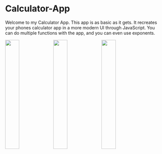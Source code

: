 # Calculator-App

Welcome to my Calculator App. This app is as basic as it gets. It recreates your phones calculator app in a more modern UI through JavaScript. You can do multiple functions with the app, and you can even use exponents. 


<p float="left">
  <img src="https://user-images.githubusercontent.com/107354647/195702610-84980f57-ce7e-40f4-bd69-78308f57faed.png" width="30%" />
  <img src="https://user-images.githubusercontent.com/107354647/195702613-2d8551cd-4988-4699-b4b8-7afd39940ea4.png" width="30%" /> 
  <img src="https://user-images.githubusercontent.com/107354647/195702616-250fdcba-7c82-4ded-aa5a-8e99693c6ae6.png" width="30%" /> 
</p>


